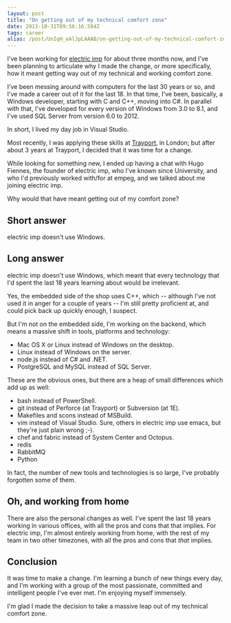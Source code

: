 ```yaml
---
layout: post
title: "On getting out of my technical comfort zone"
date: 2013-10-31T09:56:16.594Z
tags: career
alias: /post/UnIqH_eAlJpLAAAB/on-getting-out-of-my-technical-comfort-zone
---
```


I've been working for [electric imp](http://electricimp.com/) for about three
months now, and I've been planning to articulate why I made the change, or more
specifically, how it meant getting way out of my technical and working comfort
zone.

I've been messing around with computers for the last 30 years or so, and I've
made a career out of it for the last 18. In that time, I've been, basically, a
Windows developer, starting with C and C++, moving into C#. In parallel with
that, I've developed for every version of Windows from 3.0 to 8.1, and I've
used SQL Server from version 6.0 to 2012.

In short, I lived my day job in Visual Studio.

Most recently, I was applying these skills at
[Trayport](http://www.trayport.com/), in London; but after about 3 years at
Trayport, I decided that it was time for a change.

While looking for something new, I ended up having a chat with Hugo Fiennes,
the founder of electric imp, who I've known since University, and who I'd
previously worked with/for at empeg, and we talked about me joining electric
imp.

Why would that have meant getting out of my comfort zone?

## Short answer

electric imp doesn't use Windows.

## Long answer

electric imp doesn't use Windows, which meant that every technology that I'd
spent the last 18 years learning about would be irrelevant.

Yes, the embedded side of the shop uses C++, which -- although I've not used it
in anger for a couple of years -- I'm still pretty proficient at, and could
pick back up quickly enough, I suspect.

But I'm not on the embedded side, I'm working on the backend, which means a
massive shift in tools, platforms and technology:

* Mac OS X or Linux instead of Windows on the desktop.
* Linux instead of Windows on the server.
* node.js instead of C# and .NET.
* PostgreSQL and MySQL instead of SQL Server.

These are the obvious ones, but there are a heap of small differences which add
up as well:

* bash instead of PowerShell.
* git instead of Perforce (at Trayport) or Subversion (at 1E).
* Makefiles and scons instead of MSBuild.
* vim instead of Visual Studio. Sure, others in electric imp use emacs, but
  they're just plain wrong ;-).
* chef and fabric instead of System Center and Octopus.
* redis
* RabbitMQ
* Python

In fact, the number of new tools and technologies is so large, I've probably
forgotten some of them.

## Oh, and working from home

There are also the personal changes as well. I've spent the last 18 years
working in various offices, with all the pros and cons that that implies. For
electric imp, I'm almost entirely working from home, with the rest of my team
in two other timezones, with all the pros and cons that *that* implies.

## Conclusion

It was time to make a change. I'm learning a bunch of new things every day, and
I'm working with a group of the most passionate, committed and intelligent
people I've ever met. I'm enjoying myself immensely.

I'm glad I made the decision to take a massive leap out of my technical comfort
zone.
